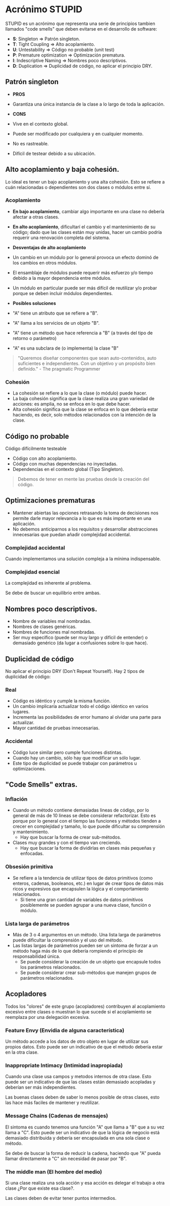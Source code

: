 # Acrónimo STUPID

STUPID es un acrónimo que representa una serie de principios tambien llamados
"code smells" que deben evitarse en el desarrollo de software:

- **S**: Singleton => Patrón singleton.
- **T**: Tight Coupling => Alto acoplamiento.
- **U**: Untestability => Código no probable (unit test)
- **P**: Premature optimization => Optimización prematura.
- **I**: Indescriptive Naming => Nombres poco descriptivos.
- **D**: Duplication => Duplicidad de código, no aplicar el principio DRY.

## Patrón singleton

- **PROS**

- Garantiza una única instancia de la clase a lo largo de toda la aplicación.

- **CONS**

- Vive en el contexto global.
- Puede ser modificado por cualquiera y en cualquier momento.
- No es rastreable.
- Difícil de testear debido a su ubicación.

## Alto acoplamiento y baja cohesión.

Lo ideal es tener un bajo acoplamiento y una alta cohesión. Esto se refiere a
cuán relacionadas o dependientes son dos clases o módulos entre sí.

### Acoplamiento

- **En bajo acoplamiento**, cambiar algo importante en una clase no debería
  afectar a otras clases.
- **En alto acoplamiento**, dificultarí el cambio y el mantenimiento de su
  código; dado que las clases están muy unidas, hacer un cambio podría requerir
  una renovación completa del sistema.

- **Desventajas de alto acoplamiento**

- Un cambio en un módulo por lo general provoca un efecto dominó de los cambios
  en otros módulos.
- El ensamblaje de módulos puede requerir más esfuerzo y/o tiempo debido a la
  mayor dependencia entre módulos.
- Un módulo en particular puede ser más difícil de reutilizar y/o probar porque
  se deben incluir módulos dependientes.

- **Posibles soluciones**

- "A" tiene un atributo que se refiere a "B".
- "A" llama a los servicios de un objeto "B".
- "A" tiene un método que hace referencia a "B" (a través del tipo de retorno o
  parámetro)
- "A" es una subclara de (o implementa) la clase "B"

> "Queremos diseñar componentes que sean auto-contenidos, auto suficientes e
> independientes. Con un objetivo y un propósito bien definido." - The pragmatic
> Programmer

### **Cohesión**

- La cohesión se refiere a lo que la clase (o módulo) puede hacer.
- La baja cohesión significa que la clase realiza una gran variedad de acciones:
  es amplia, no se enfoca en lo que debe hacer.
- Alta cohesión significa que la clase se enfoca en lo que debería estar
  haciendo, es decir, solo métodos relacionados con la intención de la clase.

## Código no probable

Código difícilmente testeable

- Código con alto acoplamiento.
- Código con muchas dependencias no inyectadas.
- Dependencias en el contexto global (Tipo Singleton).

> Debemos de tener en mente las pruebas desde la creación del código.

## Optimizaciones prematuras

- Mantener abiertas las opciones retrasando la toma de decisiones nos permite
  darle mayor relevancia a lo que es más importante en una aplicación.
- No debemos anticiparnos a los requisitos y desarrollar abstracciones
  innecesarias que puedan añadir complejidad accidental.

### Complejidad accidental

Cuando implementamos una solución compleja a la mínima indispensable.

### Complejidad esencial

La complejidad es inherente al problema.

Se debe de buscar un equilibrio entre ambas.

## Nombres poco descriptivos.

- Nombre de variables mal nombradas.
- Nombres de clases genéricas.
- Nombres de funciones mal nombradas.
- Ser muy específico (puede ser muy largo y difícil de entender) o demasiado
  genérico (da lugar a confusiones sobre lo que hace).

## Duplicidad de código

No aplicar el principio DRY (Don't Repeat Yourself). Hay 2 tipos de duplicidad
de código:

### Real

- Código es idéntico y cumple la misma función.
- Un cambio implicaría actualizar todo el código idéntico en varios lugares.
- Incrementa las posibilidades de error humano al olvidar una parte para
  actualizar.
- Mayor cantidad de pruebas innecesarias.

### Accidental

- Código luce similar pero cumple funciones distintas.
- Cuando hay un cambio, sólo hay que modificar un sólo lugar.
- Este tipo de duplicidad se puede trabajar con parámetros u optimizaciones.

## "Code Smells" extras.

### Inflación

- Cuando un método contiene demasiadas lineas de código, por lo general de más
  de 10 lineas se debe considerar refactorizar. Esto es porque por lo general
  con el tiempo las funciones y métodos tienden a crecer en complejidad y
  tamaño, lo que puede dificultar su comprensión y mantenimiento.
  - Hay que buscar la forma de crear sub-métodos.
- Clases muy grandes y con el tiempo van creciendo.
  - Hay que buscar la forma de dividirlas en clases más pequeñas y enfocadas.

### Obsesión primitiva

- Se refiere a la tendencia de utilizar tipos de datos primitivos (como enteros,
  cadenas, booleanos, etc.) en lugar de crear tipos de datos más ricos y
  expresivos que encapsulen la lógica y el comportamiento relacionados.
  - Si tiene una gran cantidad de variables de datos primitivos posiblemente se
    pueden agrupar a una nueva clase, función o módulo.

### Lista larga de parámetros

- Más de 3 o 4 argumentos en un método. Una lista larga de parámetros puede
  dificultar la comprensión y el uso del método.
- Las listas largas de parámetros pueden ser un sintoma de forzar a un método
  haga más de lo que debería rompiendo el principio de responsabilidad única.
  - Se puede considerar la creación de un objeto que encapsule todos los
    parámetros relacionados.
  - Se puede considerar crear sub-métodos que manejen grupos de parámetros
    relacionados.

## Acopladores

Todos los "olores" de este grupo (acopladores) contribuyen al acoplamiento
excesivo entre clases o muestran lo que sucede si el acoplamiento se reemplaza
por una delegación excesiva.

### Feature Envy (Envidia de alguna característica)

Un método accede a los datos de otro objeto en lugar de utilizar sus propios
datos. Esto puede ser un indicativo de que el método debería estar en la otra
clase.

### Inappropriate Intimacy (Intimidad inapropiada)

Cuando una clase usa campos y metodos internos de otra clase. Esto puede ser un
indicativo de que las clases están demasiado acopladas y deberían ser más
independientes.

Las buenas clases deben de saber lo menos posible de otras clases, esto las hace
más faciles de mantener y reutilizar.

### Message Chains (Cadenas de mensajes)

El sintoma es cuando tenemos una función "A" que llama a "B" que a su vez llama
a "C". Esto puede ser un indicativo de que la lógica de negocio está demasiado
distribuida y debería ser encapsulada en una sola clase o método.

Se debe de buscar la forma de reducir la cadena, haciendo que "A" pueda llamar
directamente a "C" sin necesidad de pasar por "B".

### The middle man (El hombre del medio)

Si una clase realiza una sola acción y esa acción es delegar el trabajo a otra
clase ¿Por que existe esa clase?.

Las clases deben de evitar tener puntos intermedios.
